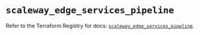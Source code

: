 # `scaleway_edge_services_pipeline`

Refer to the Terraform Registry for docs: [`scaleway_edge_services_pipeline`](https://registry.terraform.io/providers/scaleway/scaleway/2.57.0/docs/resources/edge_services_pipeline).
